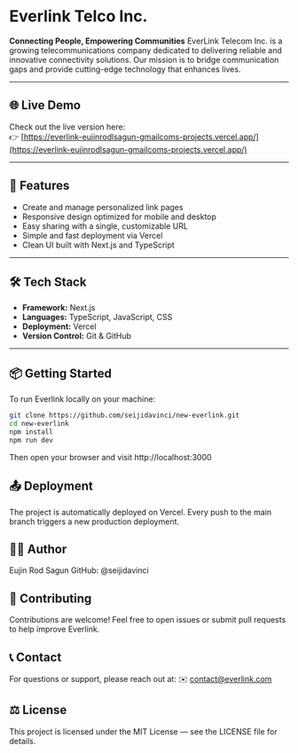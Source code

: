 # Everlink Telco Inc.

**Connecting People, Empowering Communities**
EverLink Telecom Inc. is a growing telecommunications company dedicated to delivering reliable and innovative connectivity solutions. Our mission is to bridge communication gaps and provide cutting-edge technology that enhances lives.

---

## 🌐 Live Demo
Check out the live version here:  
👉 [https://everlink-eujinrodlsagun-gmailcoms-projects.vercel.app/](https://everlink-eujinrodlsagun-gmailcoms-projects.vercel.app/)

---

## 🚀 Features

- Create and manage personalized link pages
- Responsive design optimized for mobile and desktop
- Easy sharing with a single, customizable URL
- Simple and fast deployment via Vercel
- Clean UI built with Next.js and TypeScript

---

## 🛠️ Tech Stack

- **Framework:** Next.js  
- **Languages:** TypeScript, JavaScript, CSS  
- **Deployment:** Vercel  
- **Version Control:** Git & GitHub  

---

## 📦 Getting Started

To run Everlink locally on your machine:

```bash
git clone https://github.com/seijidavinci/new-everlink.git
cd new-everlink
npm install
npm run dev
```

Then open your browser and visit http://localhost:3000

## 📤 Deployment
The project is automatically deployed on Vercel. Every push to the main branch triggers a new production deployment.

## 👨‍💻 Author
Eujin Rod Sagun
GitHub: @seijidavinci

## 🤝 Contributing
Contributions are welcome! Feel free to open issues or submit pull requests to help improve Everlink.

## 📞 Contact
For questions or support, please reach out at:
✉️ contact@everlink.com

## ⚖️ License
This project is licensed under the MIT License — see the LICENSE file for details.
